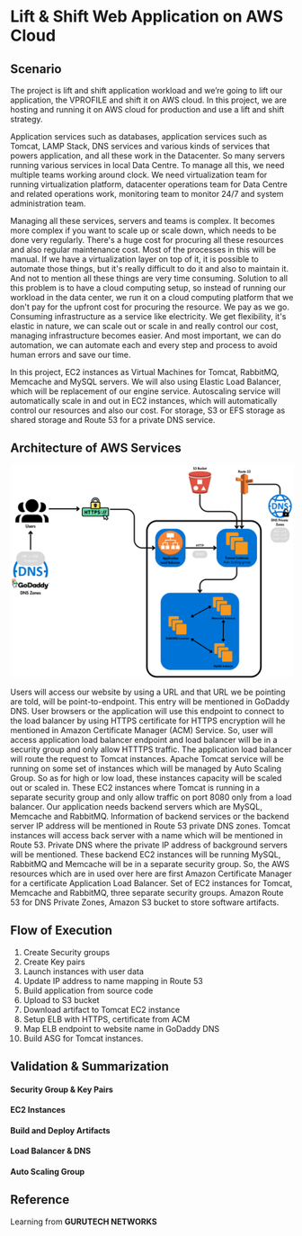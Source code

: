 # Lift & Shift Web Application on AWS Cloud
<h2>Scenario</h2>
<p>
The project is lift and shift application workload and we’re going to lift our application, the VPROFILE and shift it on AWS cloud. In this project, we are hosting and running it on AWS cloud for production and use a lift and shift strategy. 

Application services such as databases, application services such as Tomcat, LAMP Stack, DNS services and various kinds of services that powers application, and all these work in the Datacenter. So many servers running various services in local Data Centre. To manage all this, we need multiple teams working around clock. We need virtualization team for running virtualization platform, datacenter operations team for Data Centre and related operations work, monitoring team to monitor 24/7 and system administration team.

Managing all these services, servers and teams is complex. It becomes more complex if you want to scale up or scale down, which needs to be done very regularly. There's a huge cost for procuring all these resources and also regular maintenance cost. Most of the processes in this will be manual. If we have a virtualization layer on top of it, it is possible to automate those things, but it's really difficult to do it and also to maintain it. And not to mention all these things are very time consuming. Solution to all this problem is to have a cloud computing setup, so instead of running our workload in the data center, we run it on a cloud computing platform that we don't pay for the upfront cost for procuring the resource. We pay as we go. Consuming infrastructure as a service like electricity. We get flexibility, it's elastic in nature, we can scale out or scale in and really control our cost, managing infrastructure becomes easier. And most important, we can do automation, we can automate each and every step and process to avoid human errors and save our time.

In this project, EC2 instances as Virtual Machines for Tomcat, RabbitMQ, Memcache and MySQL servers. We will also using Elastic Load Balancer, which will be replacement of our engine service. Autoscaling service will automatically scale in and out in EC2 instances, which will automatically control our resources and also our cost. For storage, S3 or EFS storage as shared storage and Route 53 for a private DNS service. 

</p>

<h2>Architecture of AWS Services</h2>
 <img src="https://github.com/Jackiedee1223/image-repos/blob/main/CloudDevOps-1.png">
<p>
Users will access our website by using a URL and that URL we be pointing are told, will be point-to-endpoint. This entry will be mentioned in GoDaddy DNS. User browsers or the application will use this endpoint to connect to the load balancer by using HTTPS certificate for HTTPS encryption will he mentioned in Amazon Certificate Manager (ACM) Service. So, user will access application load balancer endpoint and load balancer will be in a security group and only allow HTTTPS traffic. The application load balancer will route the request to Tomcat instances. Apache Tomcat service will be running on some set of instances which will be managed by Auto Scaling Group. So as for high or low load, these instances capacity will be scaled out or scaled in. These EC2 instances where Tomcat is running in a separate security group and only allow traffic on port 8080 only from a load balancer. Our application needs backend servers which are MySQL, Memcache and RabbitMQ. Information of backend services or the backend server IP address will be mentioned in Route 53 private DNS zones. Tomcat instances will access back server with a name which will be mentioned in Route 53. Private DNS where the private IP address of background servers will be mentioned. These backend EC2 instances will be running MySQL, RabbitMQ and Memcache will be in a separate security group. So, the AWS resources which are in used over here are first Amazon Certificate Manager for a certificate Application Load Balancer. Set of EC2 instances for Tomcat, Memcache and RabbitMQ, three separate security groups. Amazon Route 53 for DNS Private Zones, Amazon S3 bucket to store software artifacts.
</p>

<h2>Flow of Execution</h2>

1.	Create Security groups
2.	Create Key pairs
3.	Launch instances with user data
4.	Update IP address to name mapping in Route 53
5.	Build application from source code
6.	Upload to S3 bucket
7.	Download artifact to Tomcat EC2 instance
8.	Setup ELB with HTTPS, certificate from ACM
9.	Map ELB endpoint to website name in GoDaddy DNS
10.	Build ASG for Tomcat instances.

<h2>Validation & Summarization</h2>
<h4>Security Group & Key Pairs</h4>
<h4>EC2 Instances</h4>
<h4>Build and Deploy Artifacts</h4>
<h4>Load Balancer & DNS</h4>
<h4>Auto Scaling Group</h4>













<h2>Reference</h2>
<p>Learning from <b>GURUTECH NETWORKS</b> </p>


